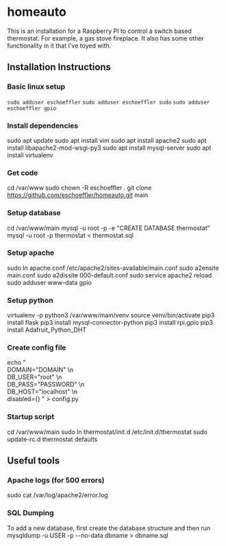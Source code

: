 # homeauto
This is an installation for a Raspberry PI to control a switch based
thermostat. For example, a gas stove fireplace. It also has some other
functionality in it that I've toyed with.

## Installation Instructions

### Basic linux setup
`sudo adduser eschoeffler`
`sudo adduser eschoeffler sudo`
`sudo adduser eschoeffler gpio`

### Install dependencies
sudo apt update
sudo apt install vim
sudo apt install apache2
sudo apt install libapache2-mod-wsgi-py3
sudo apt install mysql-server
sudo apt install virtualenv

### Get code
cd /var/www
sudo chown -R eschoeffler .
git clone https://github.com/eschoeffler/homeauto.git main

### Setup database
cd /var/www/main
mysql -u root -p -e "CREATE DATABASE thermostat"
mysql -u root -p thermostat < thermostat.sql

### Setup apache
sudo ln apache.conf /etc/apache2/sites-available/main.conf
sudo a2ensite main.conf
sudo a2dissite 000-default.conf
sudo service apache2 reload
sudo adduser www-data gpio

### Setup python
virtualenv -p python3 /var/www/main/venv
source venv/bin/activate
pip3 install flask
pip3 install mysql-connector-python
pip3 install rpi.gpio
pip3 install Adafruit_Python_DHT

### Create config file
echo \" \
DOMAIN=\"DOMAIN\" \n\
DB_USER=\"root\" \n\
DB_PASS=\"PASSWORD\" \n\
DB_HOST=\"localhost\" \n\
disabled={}
" > config.py

### Startup script
cd /var/www/main
sudo ln thermostat/init.d /etc/init.d/thermostat
sudo update-rc.d thermostat defaults

## Useful tools

### Apache logs (for 500 errors)
sudo cat /var/log/apache2/error.log

### SQL Dumping
To add a new database, first create the database structure and then run
mysqldump -u USER -p --no-data dbname > dbname.sql
